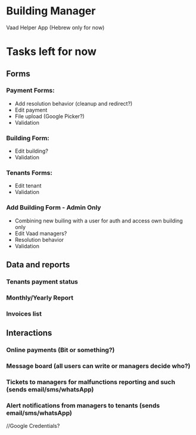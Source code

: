 # Building Manager

Vaad Helper App (Hebrew only for now)

# Tasks left for now

## Forms

### Payment Forms:
- Add resolution behavior (cleanup and redirect?)
- Edit payment
- File upload (Google Picker?)
- Validation

### Building Form:
- Edit building?
- Validation

### Tenants Forms:
- Edit tenant
- Validation

### Add Building Form - Admin Only
- Combining new builing with a user for auth and access own building only
- Edit Vaad managers?
- Resolution behavior
- Validation

## Data and reports

### Tenants payment status

### Monthly/Yearly Report

### Invoices list

## Interactions

### Online payments (Bit or something?)

### Message board (all users can write or managers decide who?)

### Tickets to managers for malfunctions reporting and such (sends email/sms/whatsApp)

### Alert notifications from managers to tenants (sends email/sms/whatsApp)

//Google Credentials?
